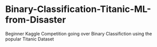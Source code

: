 # Binary-Classification-Titanic-ML-from-Disaster
Beginner Kaggle Competition going over Binary Classifiction using the popular Titanic Dataset
